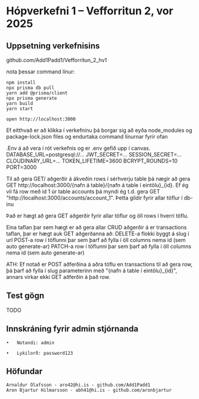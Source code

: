 # Hópverkefni 1 – Vefforritun 2, vor 2025

## Uppsetning verkefnisins

   github.com/Add1Padd1/Vefforritun_2_hv1

   nota þessar command línur:
   ```
npm install
npx prisma db pull
yarn add @prisma/client
npx prisma generate
yarn build
yarn start
```

```
open http://localhost:3000
```
Ef eitthvað er að klikka í verkefninu þá borgar sig að eyða node_modules og package-lock.json files og endurtaka command línurnar fyrir ofan

   .Env á að vera í rót verkefnis og er .env gefið upp í canvas.
   DATABASE_URL=postgresql://...
    JWT_SECRET=...
    SESSION_SECRET=...
    CLOUDINARY_URL=...
    TOKEN_LIFETIME=3600
    BCRYPT_ROUNDS=10
    PORT=3000

Til að gera GET/ aðgerðir á ákveðin rows í sérhverju table þá nægir að gera GET http://localhost:3000/{nafn á table}/{nafn á table í eintölu}_{id}. 
Ef ég vil fá row með id 1 úr table accounts þá myndi ég t.d. gera GET "http://localhost:3000/accounts/account_1". Þetta gildir fyrir allar töflur í db-inu

Það er hægt að gera GET aðgerðir fyrir allar töflur og öll rows í hverri töflu.

Eina taflan þar sem hægt er að gera allar CRUD aðgerðir á er transactions taflan, þar er hægt auk GET aðgerðanna að: 
	DELETE-a flokki byggt á slug í url
	POST-a row í töflunni þar sem þarf að fylla í öll columns nema id (sem auto generate-ar)
 	PATCH-a row í töflunni þar sem þarf að fylla í öll columns nema id (sem auto generate-ar)

ATH: Ef notað er POST aðferðina á aðra töflu en transactions til að gera row, þá þarf að fylla í slug parameterinn með "{nafn á table í eintölu}_{id}", annars virkar ekki GET aðferðin á það row.


## Test gögn

TODO

## Innskráning fyrir admin stjórnanda
	•	Notandi: admin

	•	Lykilorð: password123


## Höfundar
    Arnaldur Ólafsson - aro42@hi.is - github.com/Add1Padd1
    Aron Bjartur Hilmarsson - abh41@hi.is - github.com/aronbjartur

